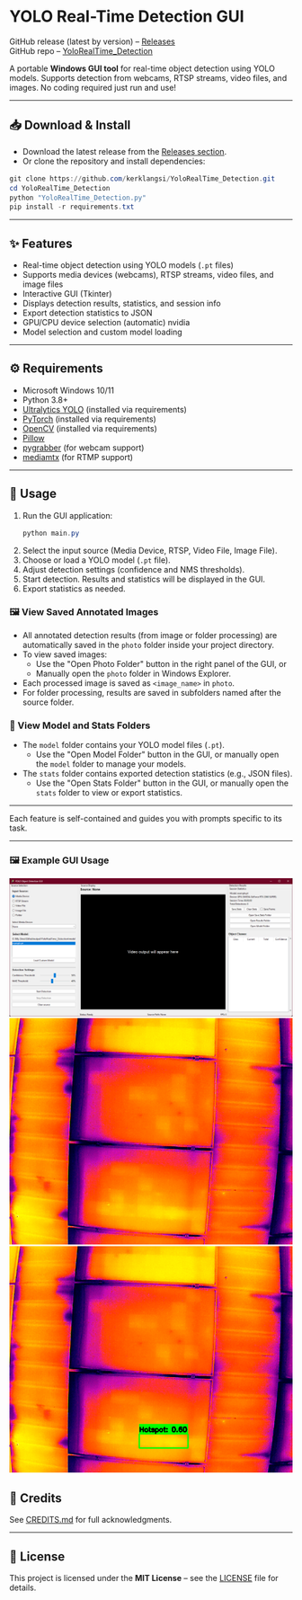 
# YOLO Real-Time Detection GUI

GitHub release (latest by version) – [Releases](https://github.com/kerklangsi/YoloRealTime_Detection/releases)  
GitHub repo – [YoloRealTime_Detection](https://github.com/kerklangsi/YoloRealTime_Detection)

A portable **Windows GUI tool** for real-time object detection using YOLO models. Supports detection from webcams, RTSP streams, video files, and images. No coding required just run and use!

---

## 📥 Download & Install

* Download the latest release from the [Releases section](https://github.com/kerklangsi/YoloRealTime_Detection/releases).
* Or clone the repository and install dependencies:

```powershell
git clone https://github.com/kerklangsi/YoloRealTime_Detection.git
cd YoloRealTime_Detection
python "YoloRealTime_Detection.py"
pip install -r requirements.txt
```

---

## ✨ Features

- Real-time object detection using YOLO models (`.pt` files)
- Supports media devices (webcams), RTSP streams, video files, and image files
- Interactive GUI (Tkinter)
- Displays detection results, statistics, and session info
- Export detection statistics to JSON
- GPU/CPU device selection (automatic) nvidia 
- Model selection and custom model loading

---

## ⚙ Requirements

- Microsoft Windows 10/11
- Python 3.8+
- [Ultralytics YOLO](https://github.com/ultralytics/ultralytics) (installed via requirements)
- [PyTorch](https://pytorch.org/) (installed via requirements)
- [OpenCV](https://opencv.org/) (installed via requirements)
- [Pillow](https://python-pillow.org/)
- [pygrabber](https://pypi.org/project/pygrabber/) (for webcam support)
- [mediamtx](https://github.com/mediamtx/mediamtx) (for RTMP support)

---

## 📖 Usage

1. Run the GUI application:
   ```powershell
   python main.py
   ```
2. Select the input source (Media Device, RTSP, Video File, Image File).
3. Choose or load a YOLO model (`.pt` file).
4. Adjust detection settings (confidence and NMS thresholds).
5. Start detection. Results and statistics will be displayed in the GUI.
6. Export statistics as needed.

### 🖼 View Saved Annotated Images

* All annotated detection results (from image or folder processing) are automatically saved in the `photo` folder inside your project directory.
* To view saved images:
  - Use the "Open Photo Folder" button in the right panel of the GUI, or
  - Manually open the `photo` folder in Windows Explorer.
* Each processed image is saved as `<image_name>` in `photo`.
* For folder processing, results are saved in subfolders named after the source folder.

### 📁 View Model and Stats Folders

* The `model` folder contains your YOLO model files (`.pt`).
  - Use the "Open Model Folder" button in the GUI, or manually open the `model` folder to manage your models.
* The `stats` folder contains exported detection statistics (e.g., JSON files).
  - Use the "Open Stats Folder" button in the GUI, or manually open the `stats` folder to view or export statistics.

---

Each feature is self-contained and guides you with prompts specific to its task.

---

### 🖼 Example GUI Usage

<div align="center">
  <img src="https://github.com/kerklangsi/YoloRealTime_Detection/blob/main/example/example.png?raw=true" alt="Example 1" />
  <br>
  <img src="https://github.com/kerklangsi/YoloRealTime_Detection/blob/main/example/example/example_1.png?raw=true" alt="Example 2" />
  <br>
  <img src="https://github.com/kerklangsi/YoloRealTime_Detection/blob/main/photo/example_1.png?raw=true" alt="Example 3" />
</div>

## 🙌 Credits

See [CREDITS.md](CREDITS.md) for full acknowledgments.

---

## 📜 License

This project is licensed under the **MIT License** – see the [LICENSE](LICENSE) file for details.